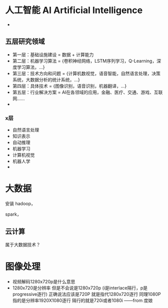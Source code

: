 



# 人工智能 AI Artificial Intelligence
- 

## 五层研究领域
- 第一层：基础设施建设 = 数据 + 计算能力
- 第二层：机器学习算法 = {卷积神经网络，LSTM序列学习，Q-Learning，深度学习算法，...}
- 第三层：技术方向和问题 = {计算机数视觉，语音智能，自然语言处理，决策系统，大数据分析的统计系统，...}
- 第四层：具体技术 = {图像识别，语音识别，机器翻译，...}
- 第五层：行业解决方案 = AI在各领域的应用，金融、医疗、交通、游戏、互联网……
-

### x层
- 自然语言处理
- 知识表示
- 自动推理
- 机器学习
- 计算机视觉
- 机器人学
-



# 大数据

安装 hadoop，

spark，




## 云计算
属于大数据技术？




# 图像处理
- 视频解码1280x720p是什么意思
- 1280x720是分辨率
但是不会说是1280x720p
(i是interlace隔行，p是progressive逐行)
  正确说法应该是720P
  就是指代1280x720逐行
  同理1080P指的是分辨率1920X1080逐行
  隔行的就是720i或者1080i
  ——from 度娘
